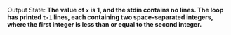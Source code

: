 Output State: **The value of `x` is 1, and the stdin contains no lines. The loop has printed `t-1` lines, each containing two space-separated integers, where the first integer is less than or equal to the second integer.**